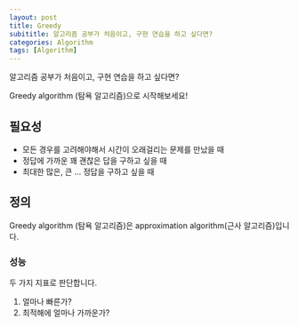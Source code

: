 ```yaml
---
layout: post
title: Greedy
subititle: 알고리즘 공부가 처음이고, 구현 연습을 하고 싶다면?
categories: Algorithm
tags: [Algorithm]
---
```

알고리즘 공부가 처음이고, 구현 연습을 하고 싶다면?

Greedy algorithm (탐욕 알고리즘)으로 시작해보세요!

## 필요성

* 모든 경우를 고려해야해서 시간이 오래걸리는 문제를 만났을 때
* 정답에 가까운 꽤 괜찮은 답을 구하고 싶을 때
* 최대한 많은, 큰 ... 정답을 구하고 싶을 때

## 정의

Greedy algorithm (탐욕 알고리즘)은 approximation algorithm(근사 알고리즘)입니다.

### 성능

두 가지 지표로 판단합니다.

1. 얼마나 빠른가?
2. 최적해에 얼마나 가까운가?



